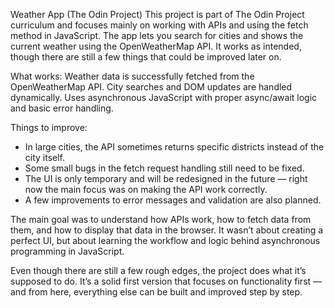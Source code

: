 Weather App (The Odin Project)
This project is part of The Odin Project curriculum and focuses mainly on working with APIs and using the fetch method in JavaScript.
The app lets you search for cities and shows the current weather using the OpenWeatherMap API. It works as intended, though there are still a few things that could be improved later on.

What works:
Weather data is successfully fetched from the OpenWeatherMap API.
City searches and DOM updates are handled dynamically.
Uses asynchronous JavaScript with proper async/await logic and basic error handling.

Things to improve:
- In large cities, the API sometimes returns specific districts instead of the city itself.
- Some small bugs in the fetch request handling still need to be fixed.
- The UI is only temporary and will be redesigned in the future — right now the main focus was on making the API work correctly.
- A few improvements to error messages and validation are also planned.

The main goal was to understand how APIs work, how to fetch data from them, and how to display that data in the browser.
It wasn’t about creating a perfect UI, but about learning the workflow and logic behind asynchronous programming in JavaScript.

Even though there are still a few rough edges, the project does what it’s supposed to do.
It’s a solid first version that focuses on functionality first — and from here, everything else can be built and improved step by step.
